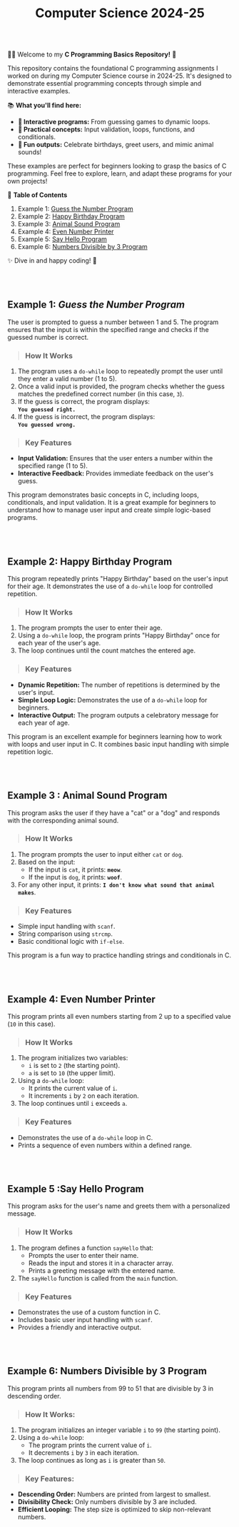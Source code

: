 <h1 align="center">Computer Science 2024-25</h1>  
<br> </br>  

👨‍💻 Welcome to my **C Programming Basics Repository!** 🌟  

This repository contains the foundational C programming assignments I worked on during my Computer Science course in 2024-25. It's designed to demonstrate essential programming concepts through simple and interactive examples.  

📚 **What you'll find here:**  
- **🚀 Interactive programs:** From guessing games to dynamic loops.  
- **🔧 Practical concepts:** Input validation, loops, functions, and conditionals.  
- **🎉 Fun outputs:** Celebrate birthdays, greet users, and mimic animal sounds!  

These examples are perfect for beginners looking to grasp the basics of C programming. Feel free to explore, learn, and adapt these programs for your own projects!  

🔗 **Table of Contents**  
1. Example 1: [Guess the Number Program](#example-1-guess-the-number-program)  
2. Example 2: [Happy Birthday Program](#example-2-happy-birthday-program)  
3. Example 3: [Animal Sound Program](#example-3-animal-sound-program)  
4. Example 4: [Even Number Printer](#example-4-even-number-printer)  
5. Example 5: [Say Hello Program](#example-5-say-hello-program)
6. Example 6: [Numbers Divisible by 3 Program](#example-6-numbers-divisible-by-3-program)  

✨ Dive in and happy coding! 🚀  

<br> </br>

##  Example 1: *Guess the Number Program*

The user is prompted to guess a number between 1 and 5. The program ensures that the input is within the specified range and checks if the guessed number is correct.

>### How It Works
1. The program uses a `do-while` loop to repeatedly prompt the user until they enter a valid number (1 to 5).
2. Once a valid input is provided, the program checks whether the guess matches the predefined correct number (in this case, `3`).
3. If the guess is correct, the program displays:  
   **`You guessed right.`**
4. If the guess is incorrect, the program displays:  
   **`You guessed wrong.`**

>### Key Features
- **Input Validation:** Ensures that the user enters a number within the specified range (1 to 5).
- **Interactive Feedback:** Provides immediate feedback on the user's guess.

This program demonstrates basic concepts in C, including loops, conditionals, and input validation. It is a great example for beginners to understand how to manage user input and create simple logic-based programs.

<br> </br>

##  Example 2: Happy Birthday Program

This program repeatedly prints "Happy Birthday" based on the user's input for their age. It demonstrates the use of a `do-while` loop for controlled repetition.

>### How It Works
1. The program prompts the user to enter their age.
2. Using a `do-while` loop, the program prints "Happy Birthday" once for each year of the user's age.
3. The loop continues until the count matches the entered age.

>### Key Features
- **Dynamic Repetition:** The number of repetitions is determined by the user's input.
- **Simple Loop Logic:** Demonstrates the use of a `do-while` loop for beginners.
- **Interactive Output:** The program outputs a celebratory message for each year of age.

This program is an excellent example for beginners learning how to work with loops and user input in C. It combines basic input handling with simple repetition logic.

<br> </br>

## Example 3 : Animal Sound Program

This program asks the user if they have a "cat" or a "dog" and responds with the corresponding animal sound.

>### How It Works
1. The program prompts the user to input either `cat` or `dog`.
2. Based on the input:
   - If the input is `cat`, it prints: **`meow`**.
   - If the input is `dog`, it prints: **`woof`**.
3. For any other input, it prints: **`I don't know what sound that animal makes`**.


>### Key Features
- Simple input handling with `scanf`.
- String comparison using `strcmp`.
- Basic conditional logic with `if-else`.

This program is a fun way to practice handling strings and conditionals in C.

<br> </br>

## Example 4: Even Number Printer

This program prints all even numbers starting from 2 up to a specified value (`10` in this case). 

>### How It Works
1. The program initializes two variables:
   - `i` is set to `2` (the starting point).
   - `a` is set to `10` (the upper limit).
2. Using a `do-while` loop:
   - It prints the current value of `i`.
   - It increments `i` by `2` on each iteration.
3. The loop continues until `i` exceeds `a`.


>### Key Features
- Demonstrates the use of a `do-while` loop in C.
- Prints a sequence of even numbers within a defined range.

<br> </br>

## Example 5 :Say Hello Program

This program asks for the user's name and greets them with a personalized message.

>### How It Works
1. The program defines a function `sayHello` that:
   - Prompts the user to enter their name.
   - Reads the input and stores it in a character array.
   - Prints a greeting message with the entered name.
2. The `sayHello` function is called from the `main` function.

>### Key Features
- Demonstrates the use of a custom function in C.
- Includes basic user input handling with `scanf`.
- Provides a friendly and interactive output.

<br> </br>

## Example 6: Numbers Divisible by 3 Program  

This program prints all numbers from 99 to 51 that are divisible by 3 in descending order.


>### How It Works:
1. The program initializes an integer variable `i` to `99` (the starting point).  
2. Using a `do-while` loop:  
   - The program prints the current value of `i`.  
   - It decrements `i` by `3` in each iteration.  
3. The loop continues as long as `i` is greater than `50`.  



>### Key Features:
- **Descending Order:** Numbers are printed from largest to smallest.  
- **Divisibility Check:** Only numbers divisible by 3 are included.  
- **Efficient Looping:** The step size is optimized to skip non-relevant numbers.  








